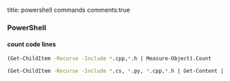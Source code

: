 title: powershell commands
comments:true


### PowerShell 

#### count code lines


```bash title="files count"
(Get-ChildItem -Recurse -Include *.cpp,*.h | Measure-Object).Count
```

```bash title="lines count"
(Get-ChildItem -Recurse -Include *.cs, *.py, *.cpp,*.h | Get-Content | Measure-Object -Line).Lines
```

